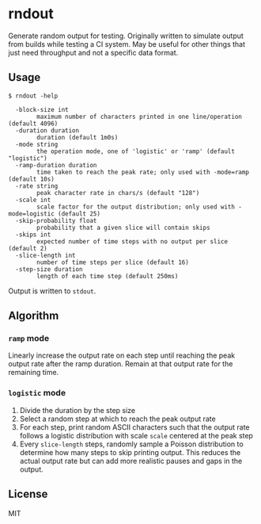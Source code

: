 # rndout

Generate random output for testing. Originally written to simulate output from
builds while testing a CI system. May be useful for other things that just need
throughput and not a specific data format.

## Usage

```
$ rndout -help

  -block-size int
        maximum number of characters printed in one line/operation (default 4096)
  -duration duration
        duration (default 1m0s)
  -mode string
        the operation mode, one of 'logistic' or 'ramp' (default "logistic")
  -ramp-duration duration
        time taken to reach the peak rate; only used with -mode=ramp (default 10s)
  -rate string
        peak character rate in chars/s (default "128")
  -scale int
        scale factor for the output distribution; only used with -mode=logistic (default 25)
  -skip-probability float
        probability that a given slice will contain skips
  -skips int
        expected number of time steps with no output per slice (default 2)
  -slice-length int
        number of time steps per slice (default 16)
  -step-size duration
        length of each time step (default 250ms)
```

Output is written to `stdout`.

## Algorithm

### `ramp` mode

Linearly increase the output rate on each step until reaching the peak output
rate after the ramp duration. Remain at that output rate for the remaining
time.

### `logistic` mode

1. Divide the duration by the step size
2. Select a random step at which to reach the peak output rate
3. For each step, print random ASCII characters such that the output rate
   follows a logistic distribution with scale `scale` centered at the peak step
4. Every `slice-length` steps, randomly sample a Poisson distribution to
   determine how many steps to skip printing output. This reduces the actual
   output rate but can add more realistic pauses and gaps in the output.

## License

MIT
